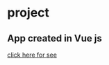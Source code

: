 # project

## App created in Vue js



[click here for see](https://agitated-lumiere-8f4475.netlify.app/)
